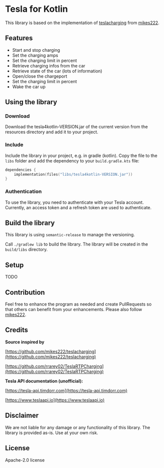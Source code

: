 # Tesla for Kotlin

This library is based on the implementation of [teslacharging](https://github.com/mikes222/teslacharging)
from [mikes222](https://github.com/mikes222).

## Features

- Start and stop charging
- Set the charging amps
- Set the charging limit in percent
- Retrieve charging infos from the car
- Retrieve state of the car (lots of information)
- Open/close the chargeport
- Set the charging limit in percent
- Wake the car up

## Using the library

### Download
Download the tesla4kotlin-VERSION.jar of the current version from the resources directory and add it to your project.

### Include
Include the library in your project, e.g. in gradle (kotlin). 
Copy the file to the `libs` folder and add the dependency to your `build.gradle.kts` file:

```kotlin
dependencies {
    implementation(files("libs/tesla4kotlin-VERSION.jar"))
}
```

### Authentication

To use the library, you need to authenticate with your Tesla account.
Currently, an access token and a refresh token are used to authenticate.


## Build the library

This library is using `semantic-release` to manage the versioning.

Call `./gradlew lib` to build the library.
The library will be created in the `build/libs` directory.


## Setup

TODO

## Contribution

Feel free to enhance the program as needed and create PullRequests so that others can benefit from your enhancements.
Please also follow [mikes222](https://github.com/mikes222).

## Credits

**Source inspired by**

[https://github.com/mikes222/teslacharging](https://github.com/mikes222/teslacharging)

[https://github.com/rrarey02/TeslaRTPCharging](https://github.com/rrarey02/TeslaRTPCharging)

**Tesla API documentation (unofficial):**

[https://tesla-api.timdorr.com](https://tesla-api.timdorr.com)

[https://www.teslaapi.io](https://www.teslaapi.io)

## Disclaimer

We are not liable for any damage or any functionality of this library. The library is provided as-is. Use at your own risk.

## License

Apache-2.0 license

